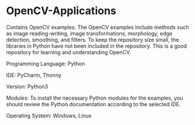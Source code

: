 # OpenCV-Applications
Contains OpenCV examples. The OpenCV examples include methods such as image reading-writing, image transformations, morphology, edge detection, smoothing, and filters. 
To keep the repository size small, the libraries in Python have not been included in the repository. This is a good repository for learning and understanding OpenCV.

Programming Language: Python

IDE: PyCharm, Thonny

Version: Python3

Modules: To install the necessary Python modules for the examples, you should review the Python documentation according to the selected IDE.

Operating System: Windows, Linux
